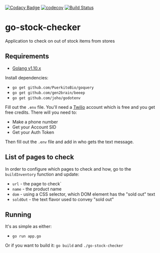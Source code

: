 [![Codacy Badge](https://api.codacy.com/project/badge/Grade/869ce453b78444b79ac627ade97d5eb0)](https://www.codacy.com/app/ryanbenson/go-stock-checker?utm_source=github.com&amp;utm_medium=referral&amp;utm_content=ryanbenson/go-stock-checker&amp;utm_campaign=Badge_Grade) [![codecov](https://codecov.io/gh/ryanbenson/go-stock-checker/branch/master/graph/badge.svg)](https://codecov.io/gh/ryanbenson/go-stock-checker) [![Build Status](https://travis-ci.org/ryanbenson/go-stock-checker.svg?branch=master)](https://travis-ci.org/ryanbenson/go-stock-checker)

# go-stock-checker
Application to check on out of stock items from stores

## Requirements
* [Golang v1.10.x](https://golang.org/)

Install dependencies:
* `go get github.com/PuerkitoBio/goquery`
* `go get github.com/gen2brain/beeep`
* `go get github.com/joho/godotenv`

Fill out the `.env` file. You'll need a [Twilio](https://www.twilio.com/) account
which is free and you get free credits. There will you need to:
* Make a phone number
* Get your Account SID
* Get your Auth Token

Then fill out the `.env` file and add in who gets the text message.

## List of pages to check
In order to configure which pages to check and how, go to the `buildInventory`
function and update:
* `url` - the page to check`
* `name` - the product name
* `dom` - using a CSS selector, which DOM element has the "sold out" text
* `soldOut` - the text flavor used to convey "sold out"

## Running
It's as simple as either:
* `go run app.go`

Or if you want to build it: `go build` and `./go-stock-checker`
